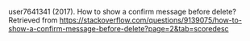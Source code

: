 user7641341 (2017). How to show a confirm message before delete? Retrieved from https://stackoverflow.com/questions/9139075/how-to-show-a-confirm-message-before-delete?page=2&tab=scoredesc
